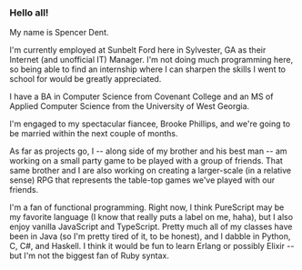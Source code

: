 ### Hello all!
My name is Spencer Dent.

I'm currently employed at Sunbelt Ford here in Sylvester, GA
as their Internet (and unofficial IT) Manager.
I'm not doing much programming here,
so being able to find an internship where I can sharpen the skills I went to school for
would be greatly appreciated.

I have a BA in Computer Science from Covenant College and an MS of Applied Computer Science from the University of West Georgia.

I'm engaged to my spectacular fiancee, Brooke Phillips,
and we're going to be married within the next couple of months.

As far as projects go, I -- along side of my brother and his best man -- am
working on a small party game to be played with a group of friends.
That same brother and I are also working on creating a larger-scale
(in a relative sense) RPG that represents the table-top games we've played with our friends.

I'm a fan of functional programming. Right now, I think PureScript may be my favorite language
(I know that really puts a label on me, haha), but I also enjoy vanilla JavaScript and TypeScript.
Pretty much all of my classes have been in Java (so I'm pretty tired of it, to be honest), and
I dabble in Python, C, C#, and Haskell. I think it would be fun to learn Erlang or possibly Elixir
-- but I'm not the biggest fan of Ruby syntax.
